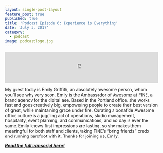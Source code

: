 ```yaml
---
layout: single-post-layout
feature_post: true
published: true
title: 'Podcast Episode 6: Experience is Everything'
date: 'July 3, 2017'
category:
  - podcast
image: podcastlogo.jpg
---
```

<iframe src="https://www.podbean.com/media/player/tv6ni-6c8fa7?from=yiiadmin&skin=1&btn-skin=104&share=1&fonts=Helvetica&auto=0&download=0&rtl=0" height="100" width="100%" frameborder="0" scrolling="no" data-name="pb-iframe-player"></iframe>

My guest today is Emily Griffith, an absolutely awesome person, whom you’ll see why very soon. Emily is the Ambassador of Awesome at FINE, a brand agency for the digital age. Based in the Portland office, she works fast and goes creatively big, empowering people to create their best version of great, while maintaining grace under fire. Curating a bonafide Awesome office culture is a juggling act of operations, studio management, hospitality, event planning, and communications, and no day is ever the same. Emily knows first impressions are lasting, so she makes them meaningful for both staff and clients, taking FINE’s “bring friends” credo and running barefoot with it. Thanks for joining us, Emily.

[_**Read the full transcript here!**_](http://www.uprightandbetter.com/episode-6/)
